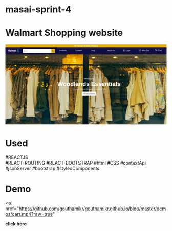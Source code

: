 # masai-sprint-4

# Walmart Shopping website

<img src="https://github.com/gouthamikr/gouthamikr.github.io/blob/master/Images/cart.png?raw=true" alt="walmart"/>

# Used

#REACTJS <br/>
#REACT-ROUTING
#REACT-BOOTSTRAP
#html
#CSS
#contextApi
#jsonServer
#bootstrap
#styledComponents

# Demo
 <a
   href="https://github.com/gouthamikr/gouthamikr.github.io/blob/master/demos/cart.mp4?raw=true"
 >
  <strong>click here</strong>
 </a>

